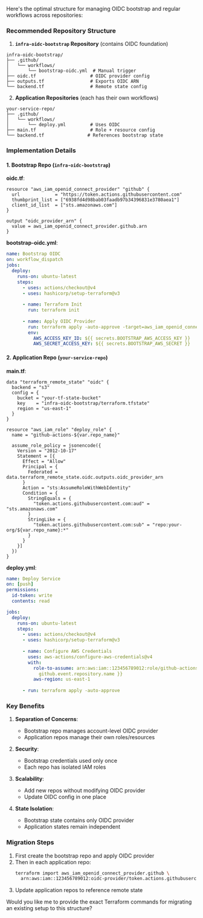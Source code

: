 Here's the optimal structure for managing OIDC bootstrap and regular workflows across repositories:

### Recommended Repository Structure

1. **`infra-oidc-bootstrap` Repository** (contains OIDC foundation)
```
infra-oidc-bootstrap/
├── .github/
│   └── workflows/
│       └── bootstrap-oidc.yml  # Manual trigger
├── oidc.tf                    # OIDC provider config
├── outputs.tf                 # Exports OIDC ARN
└── backend.tf                 # Remote state config
```

2. **Application Repositories** (each has their own workflows)
```
your-service-repo/
├── .github/
│   └── workflows/
│       └── deploy.yml         # Uses OIDC
├── main.tf                    # Role + resource config
└── backend.tf                # References bootstrap state
```

### Implementation Details

#### 1. Bootstrap Repo (`infra-oidc-bootstrap`)
**oidc.tf**:
```hcl
resource "aws_iam_openid_connect_provider" "github" {
  url             = "https://token.actions.githubusercontent.com"
  thumbprint_list = ["6938fd4d98bab03faadb97b34396831e3780aea1"]
  client_id_list  = ["sts.amazonaws.com"]
}

output "oidc_provider_arn" {
  value = aws_iam_openid_connect_provider.github.arn
}
```

**bootstrap-oidc.yml**:
```yaml
name: Bootstrap OIDC
on: workflow_dispatch
jobs:
  deploy:
    runs-on: ubuntu-latest
    steps:
      - uses: actions/checkout@v4
      - uses: hashicorp/setup-terraform@v3
      
      - name: Terraform Init
        run: terraform init
        
      - name: Apply OIDC Provider
        run: terraform apply -auto-approve -target=aws_iam_openid_connect_provider.github
        env:
          AWS_ACCESS_KEY_ID: ${{ secrets.BOOTSTRAP_AWS_ACCESS_KEY }}
          AWS_SECRET_ACCESS_KEY: ${{ secrets.BOOTSTRAP_AWS_SECRET }}
```

#### 2. Application Repo (`your-service-repo`)
**main.tf**:
```hcl
data "terraform_remote_state" "oidc" {
  backend = "s3"
  config = {
    bucket = "your-tf-state-bucket"
    key    = "infra-oidc-bootstrap/terraform.tfstate"
    region = "us-east-1"
  }
}

resource "aws_iam_role" "deploy_role" {
  name = "github-actions-${var.repo_name}"
  
  assume_role_policy = jsonencode({
    Version = "2012-10-17"
    Statement = [{
      Effect = "Allow"
      Principal = {
        Federated = data.terraform_remote_state.oidc.outputs.oidc_provider_arn
      }
      Action = "sts:AssumeRoleWithWebIdentity"
      Condition = {
        StringEquals = { 
          "token.actions.githubusercontent.com:aud" = "sts.amazonaws.com" 
        }
        StringLike = { 
          "token.actions.githubusercontent.com:sub" = "repo:your-org/${var.repo_name}:*" 
        }
      }
    }]
  })
}
```

**deploy.yml**:
```yaml
name: Deploy Service
on: [push]
permissions:
  id-token: write
  contents: read

jobs:
  deploy:
    runs-on: ubuntu-latest
    steps:
      - uses: actions/checkout@v4
      - uses: hashicorp/setup-terraform@v3
      
      - name: Configure AWS Credentials
        uses: aws-actions/configure-aws-credentials@v4
        with:
          role-to-assume: arn:aws:iam::123456789012:role/github-actions-${{
            github.event.repository.name }}
          aws-region: us-east-1
          
      - run: terraform apply -auto-approve
```

### Key Benefits

1. **Separation of Concerns**:
   - Bootstrap repo manages account-level OIDC provider
   - Application repos manage their own roles/resources

2. **Security**:
   - Bootstrap credentials used only once
   - Each repo has isolated IAM roles

3. **Scalability**:
   - Add new repos without modifying OIDC provider
   - Update OIDC config in one place

4. **State Isolation**:
   - Bootstrap state contains only OIDC provider
   - Application states remain independent

### Migration Steps

1. First create the bootstrap repo and apply OIDC provider
2. Then in each application repo:
   ```bash
   terraform import aws_iam_openid_connect_provider.github \
     arn:aws:iam::123456789012:oidc-provider/token.actions.githubusercontent.com
   ```
3. Update application repos to reference remote state

Would you like me to provide the exact Terraform commands for migrating an existing setup to this structure?